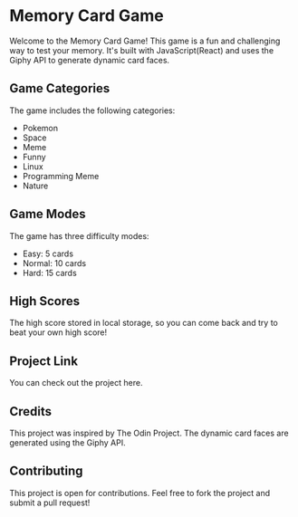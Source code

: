 # Memory Card Game

Welcome to the Memory Card Game! This game is a fun and challenging way to test your memory. It's built with JavaScript(React) and uses the Giphy API to generate dynamic card faces.

## Game Categories

The game includes the following categories:
- Pokemon
- Space
- Meme
- Funny
- Linux
- Programming Meme
- Nature

## Game Modes

The game has three difficulty modes:
- Easy: 5 cards
- Normal: 10 cards
- Hard: 15 cards

## High Scores

 The high score stored in local storage, so you can come back and try to beat your own high score!

## Project Link

You can check out the project here.

## Credits

This project was inspired by The Odin Project. The dynamic card faces are generated using the Giphy API.

## Contributing

This project is open for contributions. Feel free to fork the project and submit a pull request!
